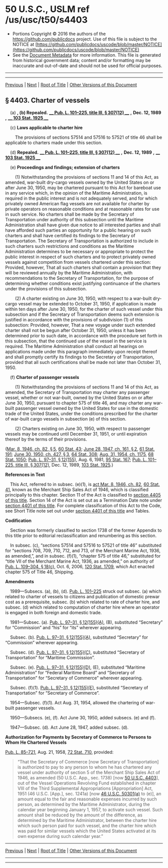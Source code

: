 ---
---

# 50 U.S.C., USLM ref /us/usc/t50/s4403

* Portions Copyright © 2016 the authors of the https://github.com/publicdocs project.
  Use of this file is subject to the NOTICE at [https://github.com/publicdocs/uscode/blob/master/NOTICE](https://github.com/publicdocs/uscode/blob/master/NOTICE)
* See the [Document Metadata](././../../../..//README.md) for more information.
  This file is generated from historical government data; content and/or formatting may be inaccurate and out-of-date and should not be used for official purposes.

----------
----------

[Previous](./../../../..//us/usc/t50/ch54/m__us_usc_t50_s4402.md) | [Next](./../../../..//us/usc/t50/ch54/m__us_usc_t50_s4404.md) | [Root of Title](./../../../../) | [Other Versions of this Document](https://publicdocs.github.io/go/links?ns=uslm&ref=%2Fus%2Fusc%2Ft50%2Fs4403)

## § 4403. Charter of vessels

    (a) __, (b) Repealed.__  __[__  __Pub. L. 101–225, title III, § 307(12)__  __][/us/pl/101/225/s307/12]__  __,__  __Dec. 12, 1989__  __,__  __[__  __103 Stat. 1925__  __][/us/stat/103/1925]__ 

    (c) __Laws applicable to charter hire__ 

        The provisions of sections 57514 and 57516 to 57521 of title 46 shall be applicable to charters made under this section.

    (d) __Repealed.__  __[__  __Pub. L. 101–225, title III, § 307(12)__  __][/us/pl/101/225/s307/12]__  __,__  __Dec. 12, 1989__  __,__  __[__  __103 Stat. 1925__  __][/us/stat/103/1925]__ 

    (e) __Proceedings and findings; extension of charters__ 

        (1) Notwithstanding the provisions of sections 11 and 14 of this Act, as amended, war-built dry-cargo vessels owned by the United States on or after June 30, 1950, may be chartered pursuant to this Act for bareboat use in any service which, in the opinion of the Maritime Administration, is required in the public interest and is not adequately served, and for which privately owned American flag vessels are not available for charter by private operators on reasonable conditions and at reasonable rates for use in such service. No charters shall be made by the Secretary of Transportation under authority of this subsection until the Maritime Administration shall have given due notice to all interested parties and shall have afforded such parties an opportunity for a public hearing on such charters and shall have certified its findings to the Secretary of Transportation. The Secretary of Transportation is authorized to include in such charters such restrictions and conditions as the Maritime Administration determines to be necessary or appropriate to protect the public interest in respect of such charters and to protect privately owned vessels against competition from vessels chartered under this section: Provided, however, That all such charters shall contain a provision that they will be reviewed annually by the Maritime Administration, with recommendations to the Secretary of Transportation, for the purpose of determining whether conditions exist justifying continuance of the charters under the provisions of this subsection.

        (2) A charter existing on June 30, 1950, with respect to a war-built dry-cargo vessel may be extended to October 31, 1950, if application is made within ten days after June 30, 1950, for the charter of such vessel under this subsection and if the Secretary of Transportation deems such extension is justified in accordance with the provisions of subdivision (1) of this subsection: Provided, however, That a new voyage under such extended charter shall not be begun after October 31, 1950, unless it has been determined prior to such date, in accordance with the procedure set forth in this subsection, that the continued use of the vessel in the service is required. The Maritime Administration shall conduct all hearings on applications made under this paragraph immediately upon receipt thereof and shall promptly certify its findings to the Secretary of Transportation, provided that all such certifications shall be made not later than October 31, 1950.

    (f) __Charter of passenger vessels__ 

        (1) Notwithstanding the provisions of sections 11 and 14 of this Act, as amended, the Secretary of Transportation may charter any passenger vessel, whether or not war-built, owned by the United States on or after June 30, 1950, pursuant to chapter 575 of title 46, and may charter any war-built passenger vessel owned by the United States for use in the domestic trade of the United States, under the conditions prescribed for the charter of war-built cargo vessels in subsection (e) of this section.

        (2) Charters existing on June 30, 1950, with respect to passenger vessels may be continued until December 31, 1951, or until expiration thereof by the terms of their provisions.

([Mar. 8, 1946, ch. 82, § 5][/us/act/1946-03-08/ch82/s5], [60 Stat. 43][/us/stat/60/43]; [June 28, 1947, ch. 161, § 2][/us/act/1947-06-28/ch161/s2], [61 Stat. 191][/us/stat/61/191]; [June 30, 1950, ch. 427, § 3][/us/act/1950-06-30/ch427/s3], [64 Stat. 308][/us/stat/64/308]; [Aug. 31, 1954, ch. 1175][/us/act/1954-08-31/ch1175], [68 Stat. 1050][/us/stat/68/1050]; [Pub. L. 97–31, § 12(155)][/us/pl/97/31/s12/155], Aug. 6, 1981, [95 Stat. 167][/us/stat/95/167]; [Pub. L. 101–225, title III, § 307(12)][/us/pl/101/225/s307/12], Dec. 12, 1989, [103 Stat. 1925][/us/stat/103/1925].)

 __References in Text__ 

    This Act, referred to in subsec. (e)(1), is [act Mar. 8, 1946, ch. 82][/us/act/1946-03-08/ch82], [60 Stat. 41][/us/stat/60/41], known as the Merchant Ship Sales Act of 1946, which is classified principally to this chapter. Section 11 of the Act is classified to [section 4405 of this title][/us/usc/t50/s4405]. Section 14 of the Act is set out as a Termination Date note under [section 4401 of this title][/us/usc/t50/s4401]. For complete classification of this Act to the Code, see Short Title note set out under [section 4401 of this title][/us/usc/t50/s4401] and Tables.

 __Codification__ 

    Section was formerly classified to section 1738 of the former Appendix to this title prior to editorial reclassification and renumbering as this section.

    In subsec. (c), “sections 57514 and 57516 to 57521 of title 46” substituted for “sections 708, 709, 710, 712, and 713, of the Merchant Marine Act, 1936, as amended,”, and in subsec. (f)(1), “chapter 575 of title 46,” substituted for “title VII of the Merchant Marine Act, 1936, as amended,” on authority of [Pub. L. 109–304, § 18(c)][/us/pl/109/304/s18/c], Oct. 6, 2006, [120 Stat. 1709][/us/stat/120/1709], which Act enacted chapter 575 of Title 46, Shipping.

 __Amendments__ 

    1989—Subsecs. (a), (b), (d). [Pub. L. 101–225][/us/pl/101/225] struck out subsec. (a) which related to charter of vessels to citizens and publication of domestic prewar cost as a prerequisite, subsec. (b) which related to rate of charter hire, and subsec. (d) which related to computation of charter hire where an operator is engaged in both foreign and domestic trade.

    1981—Subsec. (a). [Pub. L. 97–31, § 12(155)(A)][/us/pl/97/31/s12/155/A], (B), substituted “Secretary” for “Commission” and “his” for “its” wherever appearing.

    Subsec. (b). [Pub. L. 97–31, § 12(155)(A)][/us/pl/97/31/s12/155/A], substituted “Secretary” for “Commission” wherever appearing.

    Subsec. (d). [Pub. L. 97–31, § 12(155)(C)][/us/pl/97/31/s12/155/C], substituted “Secretary of Transportation” for “Maritime Commission”.

    Subsec. (e). [Pub. L. 97–31, § 12(155)(D)][/us/pl/97/31/s12/155/D], (E), substituted “Maritime Administration” for “Federal Maritime Board” and “Secretary of Transportation” for “Secretary of Commerce” wherever appearing.

    Subsec. (f)(1). [Pub. L. 97–31, § 12(155)(E)][/us/pl/97/31/s12/155/E], substituted “Secretary of Transportation” for “Secretary of Commerce”.

    1954—Subsec. (f)(1). Act Aug. 31, 1954, allowed the chartering of war-built passenger vessels.

    1950—Subsecs. (e), (f). Act June 30, 1950, added subsecs. (e) and (f).

    1947—Subsec. (d). Act June 28, 1947, added subsec. (d).

 __Authorization for Payments by Secretary of Commerce to Persons to Whom He Chartered Vessels__ 

[Pub. L. 85–721][/us/pl/85/721], Aug. 21, 1958, [72 Stat. 710][/us/stat/72/710], provided: 

> “That the Secretary of Commerce \[now Secretary of Transportation\] is authorized to pay to any person to whom he has chartered any vessel under authority of section 5 of the Merchant Ship Sales Act of 1946, as amended (50 U.S.C. App., sec. 1738) \[now [50 U.S.C. 4403][/us/usc/t50/s4403]\], out of the Vessel Operations Revolving Fund established in chapter VIII of the Third Supplemental Appropriations \[Appropriation\] Act, 1951 (46 U.S.C. \[App.\], sec. 1241a) \[now [46 U.S.C. 50301(a)][/us/usc/t46/s50301/a] to (e)\], an amount equal to the fair and reasonable expenses incurred by such person, as determined by the Maritime Administrator, during the calendar year beginning January 1, 1957, to activate such vessel. Such amount shall be reduced by the amount of the difference, as determined by the Maritime Administrator, between the charter hire which such person paid for such vessel, and the charter hire which was paid for similar vessels which the United States activated at its own expense during such calendar year.”

----------

[Previous](./../../../..//us/usc/t50/ch54/m__us_usc_t50_s4402.md) | [Next](./../../../..//us/usc/t50/ch54/m__us_usc_t50_s4404.md) | [Root of Title](./../../../../) | [Other Versions of this Document](https://publicdocs.github.io/go/links?ns=uslm&ref=%2Fus%2Fusc%2Ft50%2Fs4403)

----------
----------

[/us/pl/101/225/s307/12]: https://publicdocs.github.io/go/links?ns=uslm&ref=%2Fus%2Fpl%2F101%2F225%2Fs307%2F12
[/us/stat/103/1925]: https://publicdocs.github.io/go/links?ns=uslm&ref=%2Fus%2Fstat%2F103%2F1925
[/us/pl/101/225/s307/12]: https://publicdocs.github.io/go/links?ns=uslm&ref=%2Fus%2Fpl%2F101%2F225%2Fs307%2F12
[/us/stat/103/1925]: https://publicdocs.github.io/go/links?ns=uslm&ref=%2Fus%2Fstat%2F103%2F1925
[/us/act/1946-03-08/ch82/s5]: https://publicdocs.github.io/go/links?ns=uslm&ref=%2Fus%2Fact%2F1946-03-08%2Fch82%2Fs5
[/us/stat/60/43]: https://publicdocs.github.io/go/links?ns=uslm&ref=%2Fus%2Fstat%2F60%2F43
[/us/act/1947-06-28/ch161/s2]: https://publicdocs.github.io/go/links?ns=uslm&ref=%2Fus%2Fact%2F1947-06-28%2Fch161%2Fs2
[/us/stat/61/191]: https://publicdocs.github.io/go/links?ns=uslm&ref=%2Fus%2Fstat%2F61%2F191
[/us/act/1950-06-30/ch427/s3]: https://publicdocs.github.io/go/links?ns=uslm&ref=%2Fus%2Fact%2F1950-06-30%2Fch427%2Fs3
[/us/stat/64/308]: https://publicdocs.github.io/go/links?ns=uslm&ref=%2Fus%2Fstat%2F64%2F308
[/us/act/1954-08-31/ch1175]: https://publicdocs.github.io/go/links?ns=uslm&ref=%2Fus%2Fact%2F1954-08-31%2Fch1175
[/us/stat/68/1050]: https://publicdocs.github.io/go/links?ns=uslm&ref=%2Fus%2Fstat%2F68%2F1050
[/us/pl/97/31/s12/155]: https://publicdocs.github.io/go/links?ns=uslm&ref=%2Fus%2Fpl%2F97%2F31%2Fs12%2F155
[/us/stat/95/167]: https://publicdocs.github.io/go/links?ns=uslm&ref=%2Fus%2Fstat%2F95%2F167
[/us/pl/101/225/s307/12]: https://publicdocs.github.io/go/links?ns=uslm&ref=%2Fus%2Fpl%2F101%2F225%2Fs307%2F12
[/us/stat/103/1925]: https://publicdocs.github.io/go/links?ns=uslm&ref=%2Fus%2Fstat%2F103%2F1925
[/us/act/1946-03-08/ch82]: https://publicdocs.github.io/go/links?ns=uslm&ref=%2Fus%2Fact%2F1946-03-08%2Fch82
[/us/stat/60/41]: https://publicdocs.github.io/go/links?ns=uslm&ref=%2Fus%2Fstat%2F60%2F41
[/us/usc/t50/s4405]: https://publicdocs.github.io/go/links?ns=uslm&ref=%2Fus%2Fusc%2Ft50%2Fs4405
[/us/usc/t50/s4401]: https://publicdocs.github.io/go/links?ns=uslm&ref=%2Fus%2Fusc%2Ft50%2Fs4401
[/us/usc/t50/s4401]: https://publicdocs.github.io/go/links?ns=uslm&ref=%2Fus%2Fusc%2Ft50%2Fs4401
[/us/pl/109/304/s18/c]: https://publicdocs.github.io/go/links?ns=uslm&ref=%2Fus%2Fpl%2F109%2F304%2Fs18%2Fc
[/us/stat/120/1709]: https://publicdocs.github.io/go/links?ns=uslm&ref=%2Fus%2Fstat%2F120%2F1709
[/us/pl/101/225]: https://publicdocs.github.io/go/links?ns=uslm&ref=%2Fus%2Fpl%2F101%2F225
[/us/pl/97/31/s12/155/A]: https://publicdocs.github.io/go/links?ns=uslm&ref=%2Fus%2Fpl%2F97%2F31%2Fs12%2F155%2FA
[/us/pl/97/31/s12/155/A]: https://publicdocs.github.io/go/links?ns=uslm&ref=%2Fus%2Fpl%2F97%2F31%2Fs12%2F155%2FA
[/us/pl/97/31/s12/155/C]: https://publicdocs.github.io/go/links?ns=uslm&ref=%2Fus%2Fpl%2F97%2F31%2Fs12%2F155%2FC
[/us/pl/97/31/s12/155/D]: https://publicdocs.github.io/go/links?ns=uslm&ref=%2Fus%2Fpl%2F97%2F31%2Fs12%2F155%2FD
[/us/pl/97/31/s12/155/E]: https://publicdocs.github.io/go/links?ns=uslm&ref=%2Fus%2Fpl%2F97%2F31%2Fs12%2F155%2FE
[/us/pl/85/721]: https://publicdocs.github.io/go/links?ns=uslm&ref=%2Fus%2Fpl%2F85%2F721
[/us/stat/72/710]: https://publicdocs.github.io/go/links?ns=uslm&ref=%2Fus%2Fstat%2F72%2F710
[/us/usc/t50/s4403]: https://publicdocs.github.io/go/links?ns=uslm&ref=%2Fus%2Fusc%2Ft50%2Fs4403
[/us/usc/t46/s50301/a]: https://publicdocs.github.io/go/links?ns=uslm&ref=%2Fus%2Fusc%2Ft46%2Fs50301%2Fa


